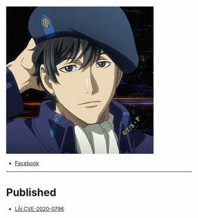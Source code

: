 ![](/pics/blogth3pr0.jpg)
+ [Facebook](https://www.facebook.com/cihpc)

--- 
# Published
+ [Lỗi CVE-2020-0796](https://blogth3pr0.github.io/CVE-2020-0796.md)
 
   

